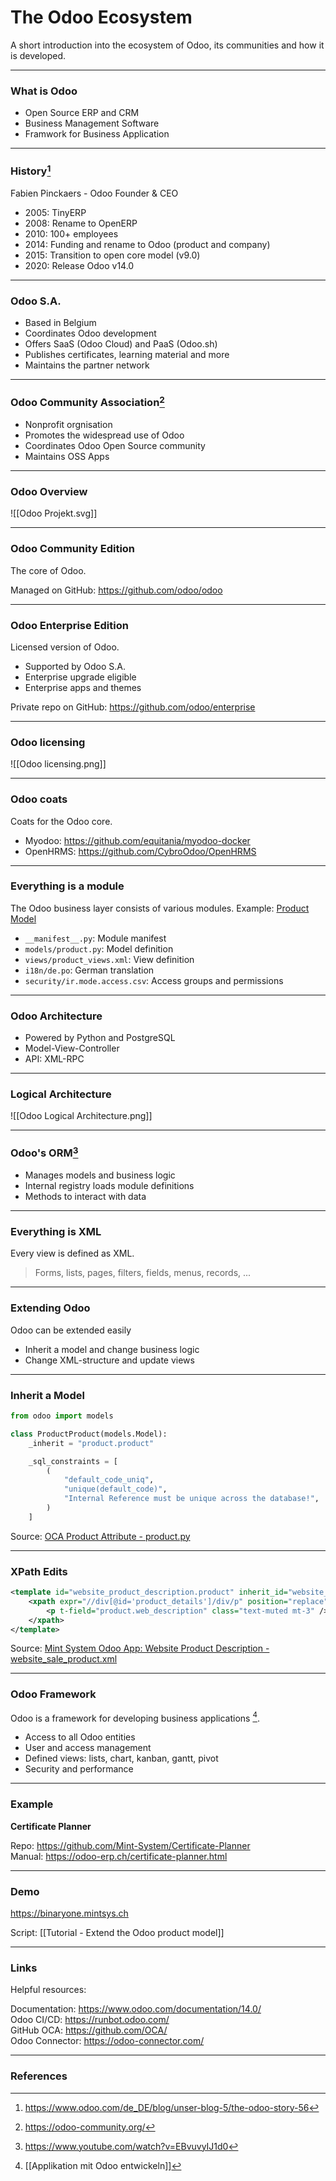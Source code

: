 # The Odoo Ecosystem

A short introduction into the ecosystem of Odoo, its communities and how it is developed.

---
### What is Odoo

* Open Source ERP and CRM
* Business Management Software
* Framwork for Business Application

---
### History[^1]

Fabien Pinckaers - Odoo Founder & CEO

* 2005: TinyERP
* 2008: Rename to OpenERP
* 2010: 100+ employees
* 2014: Funding and rename to Odoo (product and company)
* 2015: Transition to open core model (v9.0)
* 2020: Release Odoo v14.0

---
### Odoo S.A.

* Based in Belgium
* Coordinates Odoo development
* Offers SaaS (Odoo Cloud) and PaaS (Odoo.sh)
* Publishes certificates, learning material and more
* Maintains the partner network

---
### Odoo Community Association[^4]

* Nonprofit orgnisation
* Promotes the widespread use of Odoo
* Coordinates Odoo Open Source community
* Maintains OSS Apps

---
### Odoo Overview

![[Odoo Projekt.svg]]

---

### Odoo Community Edition

The core of Odoo.

Managed on GitHub: <https://github.com/odoo/odoo>

---
### Odoo Enterprise Edition

Licensed version of Odoo.

* Supported by Odoo S.A.
* Enterprise upgrade eligible
* Enterprise apps and themes

Private repo on GitHub: <https://github.com/odoo/enterprise>

---
### Odoo licensing

![[Odoo licensing.png]]

---
### Odoo coats

Coats for the Odoo core.

* Myodoo: <https://github.com/equitania/myodoo-docker>
* OpenHRMS: <https://github.com/CybroOdoo/OpenHRMS>

---
### Everything is a module

The Odoo business layer consists of various modules. Example: [Product Model](https://github.com/odoo/odoo/tree/14.0/addons/product)

* `__manifest__.py`:  Module manifest
* `models/product.py`: Model definition
* `views/product_views.xml`: View definition
* `i18n/de.po`: German translation
* `security/ir.mode.access.csv`: Access groups and permissions

---
### Odoo Architecture

* Powered by Python and PostgreSQL
* Model-View-Controller
* API: XML-RPC

---
### Logical Architecture

![[Odoo Logical Architecture.png]]

---
###  Odoo's ORM[^2]

* Manages models and business logic
* Internal registry loads module definitions
* Methods to interact with data

---
### Everything is XML

Every view is defined as XML.

> Forms, lists, pages, filters, fields, menus, records, ...

---
### Extending Odoo

Odoo can be extended easily

* Inherit a model and change business logic
* Change XML-structure and update views

---
### Inherit a Model

```py
from odoo import models

class ProductProduct(models.Model):
    _inherit = "product.product"

    _sql_constraints = [
        (
            "default_code_uniq",
            "unique(default_code)",
            "Internal Reference must be unique across the database!",
        )
    ]
```

Source: [OCA Product Attribute - product.py](https://github.com/OCA/product-attribute/blob/14.0/product_code_unique/models/product.py)

---
### XPath Edits

```xml
<template id="website_product_description.product" inherit_id="website_sale.product">
	<xpath expr="//div[@id='product_details']/div/p" position="replace">
		<p t-field="product.web_description" class="text-muted mt-3" />
	</xpath>
</template>
```

Source: [Mint System Odoo App: Website Product Description - website_sale_product.xml](https://github.com/Mint-System/Odoo-App-Website-Product-Description/blob/14.0/views/website_sale_product.xml)

---
### Odoo Framework

Odoo is a framework for developing business applications [^3].

* Access to all Odoo entities
* User and access management
* Defined views: lists, chart, kanban, gantt, pivot
* Security and performance

---
### Example

**Certificate Planner**

Repo: <https://github.com/Mint-System/Certificate-Planner>\
Manual: <https://odoo-erp.ch/certificate-planner.html>

---
### Demo

<https://binaryone.mintsys.ch>

Script: [[Tutorial - Extend the Odoo product model]]

---
### Links

Helpful resources:

Documentation: <https://www.odoo.com/documentation/14.0/>\
Odoo CI/CD: <https://runbot.odoo.com/>\
GitHub OCA: <https://github.com/OCA/>\
Odoo Connector: <https://odoo-connector.com/>

---
### References

[^1]: <https://www.odoo.com/de_DE/blog/unser-blog-5/the-odoo-story-56>
[^2]: <https://www.youtube.com/watch?v=EBvuvyIJ1d0>
[^3]: [[Applikation mit Odoo entwickeln]]
[^4]: <https://odoo-community.org/>